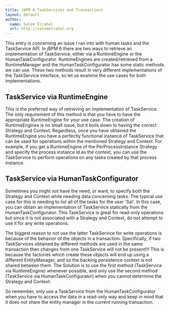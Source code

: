```yaml
---
title: jBPM 6 TaskServices and Transactions
layout: default
author:
  name: Salem Elrahal
  url: http://salemelrahal.org
---
```


This entry is concerning an issue I ran into with human tasks and the TaskService API. In jBPM 6 there are two ways to retrieve an implementation of TaskService, either via a RuntimeEngine or the HumanTaskConfigurator. RuntimeEngines are created/retrieved from a RuntimeManager and the HumanTaskConfigurator has some static methods we can use. These two methods result in very different implementations of the TaskService interface, so let us examine the use cases for both implementations.

## TaskService via RuntimeEngine

This is the preferred way of retrieving an implementation of TaskService. The only requirement of this method is that you have to have the appropriate RuntimeEngine for your use case. The creation of RuntimeEngines is no small issue, but it boils down to having the correct Strategy and Context. Regardless, once you have obtained the RuntimeEngine you have a perfectly functional instance of TaskService that can be used for operations within the mentioned Strategy and Context. For example, if you get a RuntimeEngine of the PerProcessInstance Strategy and specify the process instance id as the context, you can use the TaskService to perform operations on any tasks created by that process instance.

## TaskService via HumanTaskConfigurator

Sometimes you might not have the need, or want, to specify both the Strategy and Context while needing data concerning tasks. The typical use case for this is needing to list all of the tasks for the user 'Sal'. In this case, you can obtain an implementation of TaskService statically from the HumanTaskConfigurator. This TaskService is great for read-only operations but since it is not associated with a Strategy and Context, do not attempt to use it for any write operations.


The biggest reason to not use the latter TaskService for write operations is because of the behavior of the objects in a transaction. Specifically, if two TaskServices obtained by different methods are used in the same transaction then changes from one TaskService will not be present!!! This is because the factories which create these objects will end up using a different EntityManager, and so the backing persistence context is not shared between them. The Solution is to use the first method (TaskService via RuntimeEngine) whenever possible, and only use the second method (TaskService via HumanTaskConfigurator) when you cannot determine the Strategy and Context.


So remember, only use a TaskService from the HumanTaskConfigurator when you have to access the data in a read-only way and keep in mind that it does not share the entity manager in the current running transaction.
